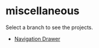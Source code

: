 # miscellaneous

Select a branch to see the projects.

* [Navigation Drawer](https://github.com/juliospelucio/miscellaneous/tree/drawer-nav-bar)
